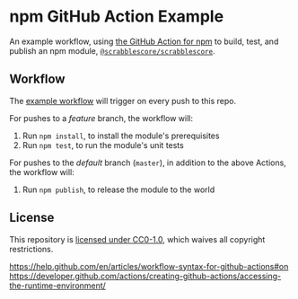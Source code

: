 # npm GitHub Action Example

An example workflow, using [the GitHub Action for npm](https://github.com/actions/npm) to build, test, and publish an npm module, [`@scrabblescore/scrabblescore`](https://www.npmjs.com/package/@scrabblescore/scrabblescore).

## Workflow

The [example workflow](.github/main.workflow) will trigger on every push to this repo.

For pushes to a _feature_ branch, the workflow will:

1. Run `npm install`, to install the module's prerequisites
1. Run `npm test`, to run the module's unit tests

For pushes to the _default_ branch (`master`), in addition to the above Actions, the workflow will:

1. Run `npm publish`, to release the module to the world

## License

This repository is [licensed under CC0-1.0](LICENSE), which waives all copyright restrictions.

<https://help.github.com/en/articles/workflow-syntax-for-github-actions#on>
<https://developer.github.com/actions/creating-github-actions/accessing-the-runtime-environment/>

